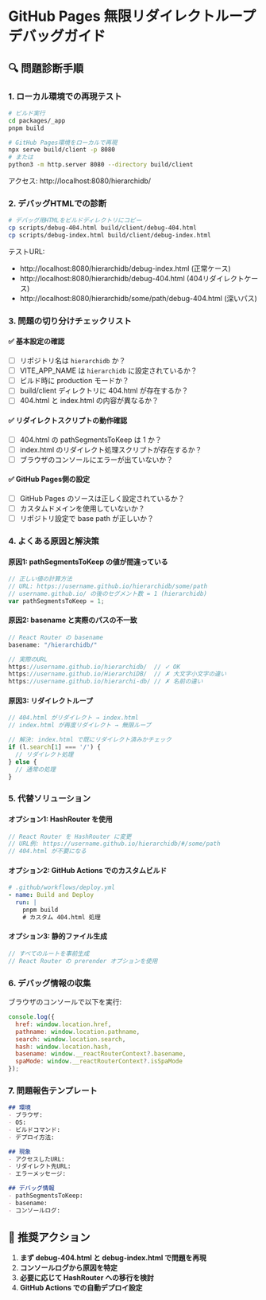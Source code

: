 # GitHub Pages 無限リダイレクトループ デバッグガイド

## 🔍 問題診断手順

### 1. ローカル環境での再現テスト

```bash
# ビルド実行
cd packages/_app
pnpm build

# GitHub Pages環境をローカルで再現
npx serve build/client -p 8080
# または
python3 -m http.server 8080 --directory build/client
```

アクセス: http://localhost:8080/hierarchidb/

### 2. デバッグHTMLでの診断

```bash
# デバッグ用HTMLをビルドディレクトリにコピー
cp scripts/debug-404.html build/client/debug-404.html
cp scripts/debug-index.html build/client/debug-index.html
```

テストURL:
- http://localhost:8080/hierarchidb/debug-index.html (正常ケース)
- http://localhost:8080/hierarchidb/debug-404.html (404リダイレクトケース)
- http://localhost:8080/hierarchidb/some/path/debug-404.html (深いパス)

### 3. 問題の切り分けチェックリスト

#### ✅ 基本設定の確認
- [ ] リポジトリ名は `hierarchidb` か？
- [ ] VITE_APP_NAME は `hierarchidb` に設定されているか？
- [ ] ビルド時に production モードか？
- [ ] build/client ディレクトリに 404.html が存在するか？
- [ ] 404.html と index.html の内容が異なるか？

#### ✅ リダイレクトスクリプトの動作確認
- [ ] 404.html の pathSegmentsToKeep は 1 か？
- [ ] index.html のリダイレクト処理スクリプトが存在するか？
- [ ] ブラウザのコンソールにエラーが出ていないか？

#### ✅ GitHub Pages側の設定
- [ ] GitHub Pages のソースは正しく設定されているか？
- [ ] カスタムドメインを使用していないか？
- [ ] リポジトリ設定で base path が正しいか？

### 4. よくある原因と解決策

#### 原因1: pathSegmentsToKeep の値が間違っている
```javascript
// 正しい値の計算方法
// URL: https://username.github.io/hierarchidb/some/path
// username.github.io/ の後のセグメント数 = 1 (hierarchidb)
var pathSegmentsToKeep = 1;
```

#### 原因2: basename と実際のパスの不一致
```javascript
// React Router の basename
basename: "/hierarchidb/"

// 実際のURL
https://username.github.io/hierarchidb/  // ✓ OK
https://username.github.io/HierarchiDB/  // ✗ 大文字小文字の違い
https://username.github.io/hierarchi-db/ // ✗ 名前の違い
```

#### 原因3: リダイレクトループ
```javascript
// 404.html がリダイレクト → index.html
// index.html が再度リダイレクト → 無限ループ

// 解決: index.html で既にリダイレクト済みかチェック
if (l.search[1] === '/') {
  // リダイレクト処理
} else {
  // 通常の処理
}
```

### 5. 代替ソリューション

#### オプション1: HashRouter を使用
```javascript
// React Router を HashRouter に変更
// URL例: https://username.github.io/hierarchidb/#/some/path
// 404.html が不要になる
```

#### オプション2: GitHub Actions でのカスタムビルド
```yaml
# .github/workflows/deploy.yml
- name: Build and Deploy
  run: |
    pnpm build
    # カスタム 404.html 処理
```

#### オプション3: 静的ファイル生成
```javascript
// すべてのルートを事前生成
// React Router の prerender オプションを使用
```

### 6. デバッグ情報の収集

ブラウザのコンソールで以下を実行:
```javascript
console.log({
  href: window.location.href,
  pathname: window.location.pathname,
  search: window.location.search,
  hash: window.location.hash,
  basename: window.__reactRouterContext?.basename,
  spaMode: window.__reactRouterContext?.isSpaMode
});
```

### 7. 問題報告テンプレート

```markdown
## 環境
- ブラウザ: 
- OS: 
- ビルドコマンド: 
- デプロイ方法: 

## 現象
- アクセスしたURL: 
- リダイレクト先URL: 
- エラーメッセージ: 

## デバッグ情報
- pathSegmentsToKeep: 
- basename: 
- コンソールログ: 
```

## 🚀 推奨アクション

1. **まず debug-404.html と debug-index.html で問題を再現**
2. **コンソールログから原因を特定**
3. **必要に応じて HashRouter への移行を検討**
4. **GitHub Actions での自動デプロイ設定**